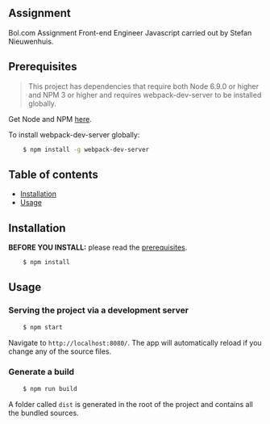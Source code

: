 ## Assignment
Bol.com Assignment Front-end Engineer Javascript carried out by Stefan Nieuwenhuis.

## Prerequisites
> This project has dependencies that require both Node 6.9.0 or higher and NPM 3 or higher and requires webpack-dev-server to be installed globally.

Get Node and NPM [here](https://nodejs.org/en/).

To install webpack-dev-server globally:
```bash
    $ npm install -g webpack-dev-server
```



## Table of contents
* [Installation](#installation)
* [Usage](#usage)

## Installation
**BEFORE YOU INSTALL:** please read the [prerequisites](#prerequisites).
```bash
    $ npm install
```

## Usage
### Serving the project via a development server
```bash
    $ npm start
```

Navigate to `http://localhost:8080/`. The app will automatically reload if you change any of the source files.

### Generate a build
```bash
    $ npm run build
```
A folder called `dist` is generated in the root of the project and contains all the bundled sources.